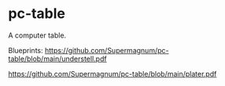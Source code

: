 # pc-table
A computer table.

Blueprints:
https://github.com/Supermagnum/pc-table/blob/main/understell.pdf

https://github.com/Supermagnum/pc-table/blob/main/plater.pdf
